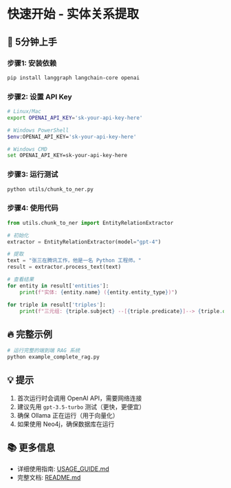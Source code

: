 # 快速开始 - 实体关系提取

## 🎯 5分钟上手

### 步骤1: 安装依赖

```bash
pip install langgraph langchain-core openai
```

### 步骤2: 设置 API Key

```bash
# Linux/Mac
export OPENAI_API_KEY='sk-your-api-key-here'

# Windows PowerShell
$env:OPENAI_API_KEY='sk-your-api-key-here'

# Windows CMD
set OPENAI_API_KEY=sk-your-api-key-here
```

### 步骤3: 运行测试

```bash
python utils/chunk_to_ner.py
```

### 步骤4: 使用代码

```python
from utils.chunk_to_ner import EntityRelationExtractor

# 初始化
extractor = EntityRelationExtractor(model="gpt-4")

# 提取
text = "张三在腾讯工作，他是一名 Python 工程师。"
result = extractor.process_text(text)

# 查看结果
for entity in result['entities']:
    print(f"实体: {entity.name} ({entity.entity_type})")

for triple in result['triples']:
    print(f"三元组: {triple.subject} --[{triple.predicate}]--> {triple.object}")
```

## 🔥 完整示例

```bash
# 运行完整的端到端 RAG 系统
python example_complete_rag.py
```

## 💡 提示

1. 首次运行时会调用 OpenAI API，需要网络连接
2. 建议先用 `gpt-3.5-turbo` 测试（更快，更便宜）
3. 确保 Ollama 正在运行（用于向量化）
4. 如果使用 Neo4j，确保数据库在运行

## 📚 更多信息

- 详细使用指南: [USAGE_GUIDE.md](USAGE_GUIDE.md)
- 完整文档: [README.md](README.md)

